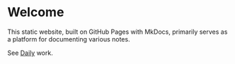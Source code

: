 # Welcome

This static website, built on GitHub Pages with MkDocs, primarily serves as a platform for documenting various notes.

See [Daily](./Daily.md) work.





